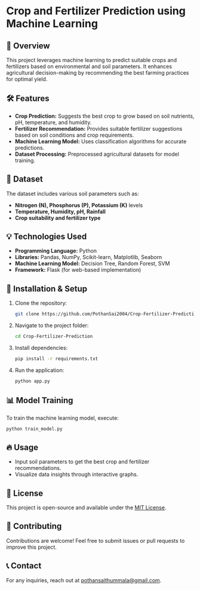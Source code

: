 # Crop and Fertilizer Prediction using Machine Learning

## 📌 Overview
This project leverages machine learning to predict suitable crops and fertilizers based on environmental and soil parameters. It enhances agricultural decision-making by recommending the best farming practices for optimal yield.

## 🛠️ Features
- **Crop Prediction:** Suggests the best crop to grow based on soil nutrients, pH, temperature, and humidity.
- **Fertilizer Recommendation:** Provides suitable fertilizer suggestions based on soil conditions and crop requirements.
- **Machine Learning Model:** Uses classification algorithms for accurate predictions.
- **Dataset Processing:** Preprocessed agricultural datasets for model training.

## 📂 Dataset
The dataset includes various soil parameters such as:
- **Nitrogen (N), Phosphorus (P), Potassium (K)** levels
- **Temperature, Humidity, pH, Rainfall**
- **Crop suitability and fertilizer type**

## 💡 Technologies Used
- **Programming Language:** Python
- **Libraries:** Pandas, NumPy, Scikit-learn, Matplotlib, Seaborn
- **Machine Learning Model:** Decision Tree, Random Forest, SVM
- **Framework:** Flask (for web-based implementation)

## 🚀 Installation & Setup
1. Clone the repository:
   ```bash
   git clone https://github.com/PothanSai2004/Crop-Fertilizer-Prediction.git
   ```
2. Navigate to the project folder:
   ```bash
   cd Crop-Fertilizer-Prediction
   ```
3. Install dependencies:
   ```bash
   pip install -r requirements.txt
   ```
4. Run the application:
   ```bash
   python app.py
   ```

## 📊 Model Training
To train the machine learning model, execute:
```bash
python train_model.py
```

## 🔥 Usage
- Input soil parameters to get the best crop and fertilizer recommendations.
- Visualize data insights through interactive graphs.

## 📜 License
This project is open-source and available under the [MIT License](LICENSE).

## 🤝 Contributing
Contributions are welcome! Feel free to submit issues or pull requests to improve this project.

## 📞 Contact
For any inquiries, reach out at [pothansaithummala@gmail.com](mailto:pothansaithummala@gmail.com).
